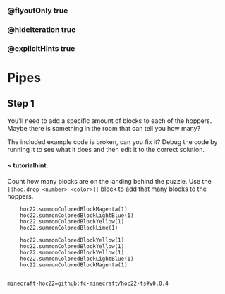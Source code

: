 ### @flyoutOnly true
### @hideIteration true
### @explicitHints true


# Pipes

## Step 1
You'll need to add a specific amount of blocks to each of the hoppers. Maybe there is something in the room that can tell you how many?

The included example code is broken, can you fix it? Debug the code by running it to see what it does and then edit it to the correct solution.

#### ~ tutorialhint 
Count how many blocks are on the landing behind the puzzle. Use the ``||hoc.drop <number> <color>||`` block to add that many blocks to the hoppers.



```ghost
    hoc22.summonColoredBlockMagenta(1)
    hoc22.summonColoredBlockLightBlue(1)
    hoc22.summonColoredBlockYellow(1)
    hoc22.summonColoredBlockLime(1)
```
```template
    hoc22.summonColoredBlockYellow(1)
    hoc22.summonColoredBlockYellow(1)
    hoc22.summonColoredBlockYellow(1)
    hoc22.summonColoredBlockLightBlue(1) 
    hoc22.summonColoredBlockMagenta(1)
      
```
```package
minecraft-hoc22=github:fc-minecraft/hoc22-ts#v0.0.4
```